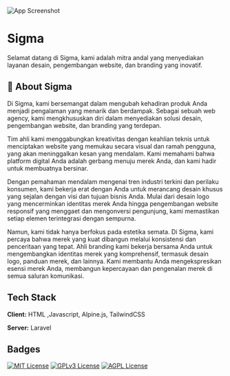 
![App Screenshot](https://github.com/kiramDz/sigma-project/assets/126537185/1daf32a1-fd33-462d-827a-be59ab9f6d8a)
# Sigma

Selamat datang di Sigma, kami adalah mitra andal yang menyediakan layanan desain, pengembangan website, dan branding yang inovatif.


## 🚀 About Sigma
Di Sigma, kami bersemangat dalam mengubah kehadiran produk Anda menjadi pengalaman yang menarik dan berdampak. Sebagai sebuah web agency, kami mengkhususkan diri dalam menyediakan solusi desain, pengembangan website, dan branding yang terdepan.

Tim ahli kami menggabungkan kreativitas dengan keahlian teknis untuk menciptakan website yang memukau secara visual dan ramah pengguna, yang akan meninggalkan kesan yang mendalam. Kami memahami bahwa platform digital Anda adalah gerbang menuju merek Anda, dan kami hadir untuk membuatnya bersinar.

Dengan pemahaman mendalam mengenai tren industri terkini dan perilaku konsumen, kami bekerja erat dengan Anda untuk merancang desain khusus yang sejalan dengan visi dan tujuan bisnis Anda. Mulai dari desain logo yang mencerminkan identitas merek Anda hingga pengembangan website responsif yang menggaet dan mengonversi pengunjung, kami memastikan setiap elemen terintegrasi dengan sempurna.

Namun, kami tidak hanya berfokus pada estetika semata. Di Sigma, kami percaya bahwa merek yang kuat dibangun melalui konsistensi dan penceritaan yang tepat. Ahli branding kami bekerja bersama Anda untuk mengembangkan identitas merek yang komprehensif, termasuk desain logo, panduan merek, dan lainnya. Kami membantu Anda mengekspresikan esensi merek Anda, membangun kepercayaan dan pengenalan merek di semua saluran komunikasi.


## Tech Stack

**Client:** HTML ,Javascript, Alpine.js, TailwindCSS

**Server:** Laravel


## Badges

[![MIT License](https://img.shields.io/badge/License-MIT-green.svg)](https://choosealicense.com/licenses/mit/)
[![GPLv3 License](https://img.shields.io/badge/License-GPL%20v3-yellow.svg)](https://opensource.org/licenses/)
[![AGPL License](https://img.shields.io/badge/license-AGPL-blue.svg)](http://www.gnu.org/licenses/agpl-3.0)

